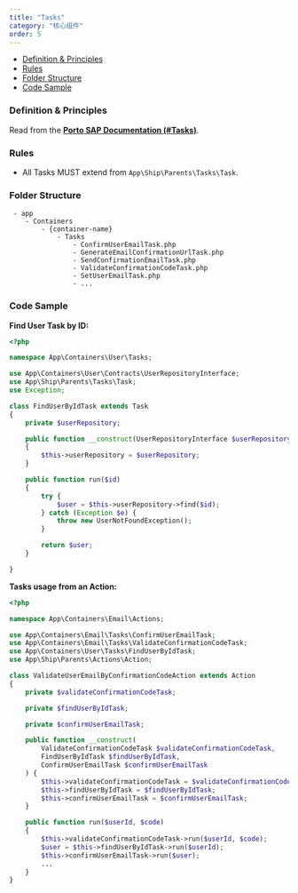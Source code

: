 ```yaml
---
title: "Tasks"
category: "核心组件"
order: 5
---
```


- [Definition & Principles](#definition-principles)
- [Rules](#rules)
- [Folder Structure](#folder-structure)
- [Code Sample](#code-sample)

<a name="definition-principles"></a>

### Definition & Principles

Read from the [**Porto SAP Documentation (#Tasks)**](https://github.com/Mahmoudz/Porto#Tasks).

<a name="rules"></a>

### Rules

- All Tasks MUST extend from `App\Ship\Parents\Tasks\Task`.

<a name="folder-structure"></a>

### Folder Structure

```
 - app
    - Containers
        - {container-name}
            - Tasks
                - ConfirmUserEmailTask.php
                - GenerateEmailConfirmationUrlTask.php
                - SendConfirmationEmailTask.php
                - ValidateConfirmationCodeTask.php
                - SetUserEmailTask.php
                - ...
```

<a name="code-sample"></a>

### Code Sample

**Find User Task by ID:**

```php
<?php

namespace App\Containers\User\Tasks;

use App\Containers\User\Contracts\UserRepositoryInterface;
use App\Ship\Parents\Tasks\Task;
use Exception;

class FindUserByIdTask extends Task
{
    private $userRepository;

    public function __construct(UserRepositoryInterface $userRepository)
    {
        $this->userRepository = $userRepository;
    }

    public function run($id)
    {
        try {
            $user = $this->userRepository->find($id);
        } catch (Exception $e) {
            throw new UserNotFoundException();
        }

        return $user;
    }

}
```


**Tasks usage from an Action:**

```php
<?php

namespace App\Containers\Email\Actions;

use App\Containers\Email\Tasks\ConfirmUserEmailTask;
use App\Containers\Email\Tasks\ValidateConfirmationCodeTask;
use App\Containers\User\Tasks\FindUserByIdTask;
use App\Ship\Parents\Actions\Action;

class ValidateUserEmailByConfirmationCodeAction extends Action
{
    private $validateConfirmationCodeTask;

    private $findUserByIdTask;

    private $confirmUserEmailTask;

    public function __construct(
        ValidateConfirmationCodeTask $validateConfirmationCodeTask,
        FindUserByIdTask $findUserByIdTask,
        ConfirmUserEmailTask $confirmUserEmailTask
    ) {
        $this->validateConfirmationCodeTask = $validateConfirmationCodeTask;
        $this->findUserByIdTask = $findUserByIdTask;
        $this->confirmUserEmailTask = $confirmUserEmailTask;
    }

    public function run($userId, $code)
    {
        $this->validateConfirmationCodeTask->run($userId, $code);
        $user = $this->findUserByIdTask->run($userId);
        $this->confirmUserEmailTask->run($user);
        ...
    }
}

```
